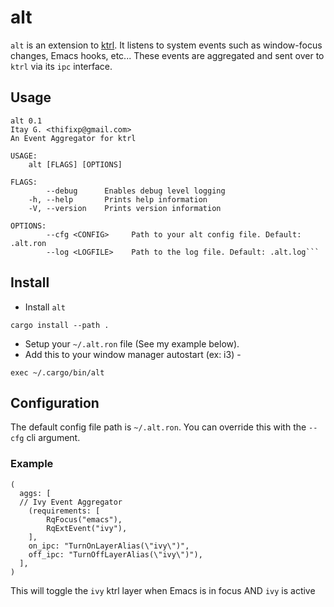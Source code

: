 # alt

`alt` is an extension to [ktrl](https://github.com/ItayGarin/ktrl). 
It listens to system events such as window-focus changes, Emacs hooks, etc...
These events are aggregated and sent over to `ktrl` via its `ipc` interface.

## Usage

```
alt 0.1
Itay G. <thifixp@gmail.com>
An Event Aggregator for ktrl

USAGE:
    alt [FLAGS] [OPTIONS]

FLAGS:
        --debug      Enables debug level logging
    -h, --help       Prints help information
    -V, --version    Prints version information

OPTIONS:
        --cfg <CONFIG>     Path to your alt config file. Default: .alt.ron
        --log <LOGFILE>    Path to the log file. Default: .alt.log```
```

## Install

- Install `alt`

```
cargo install --path .
```

- Setup your `~/.alt.ron` file (See my example below).
- Add this to your window manager autostart (ex: i3) -

```
exec ~/.cargo/bin/alt
```

## Configuration

The default config file path is `~/.alt.ron`. 
You can override this with the `--cfg` cli argument.

### Example

```
(
  aggs: [
  // Ivy Event Aggregator
    (requirements: [
        RqFocus("emacs"),
        RqExtEvent("ivy"),
    ],
    on_ipc: "TurnOnLayerAlias(\"ivy\")",
    off_ipc: "TurnOffLayerAlias(\"ivy\")"),
  ],
)
```

This will toggle the `ivy` ktrl layer when Emacs is in focus AND `ivy` is active
